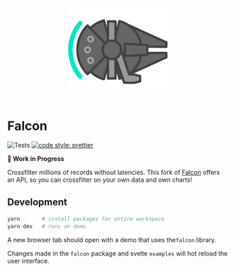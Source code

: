 <p align="center">
  <img src="logo/logo.png" width="200" style="transform: rotate(90deg);">
</p>

# Falcon

![Tests](https://github.com/cmudig/falcon/workflows/Node.js%20CI/badge.svg)
[![code style: prettier](https://img.shields.io/badge/code_style-prettier-ff69b4.svg?style=rounded)](https://github.com/prettier/prettier)

**🚧 Work in Progress**

Crossfilter millions of records without latencies. This fork of [Falcon](https://github.com/vega/falcon) offers an API, so you can crossfilter on your own data and own charts!

## Development

```bash
yarn       # install packages for entire workspace
yarn dev   # runs an demo
```

A new browser tab should open with a demo that uses the`falcon` library.

Changes made in the `falcon` package and svelte `examples` will hot reload the user interface.
